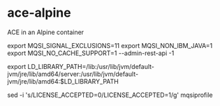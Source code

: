 # ace-alpine
ACE in an Alpine container

export MQSI_SIGNAL_EXCLUSIONS=11
export MQSI_NON_IBM_JAVA=1
export MQSI_NO_CACHE_SUPPORT=1
--admin-rest-api -1

export LD_LIBRARY_PATH=/lib:/usr/lib/jvm/default-jvm/jre/lib/amd64/server:/usr/lib/jvm/default-jvm/jre/lib/amd64:$LD_LIBRARY_PATH


sed -i 's/LICENSE_ACCEPTED=0/LICENSE_ACCEPTED=1/g' mqsiprofile
